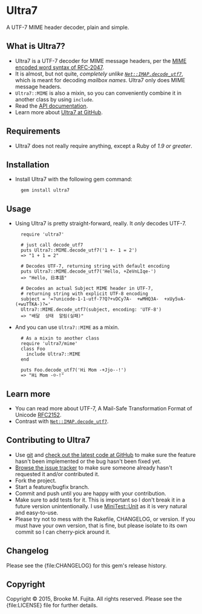 # Ultra7
A UTF-7 MIME header decoder, plain and simple.

## What is Ultra7?

* Ultra7 is a UTF-7 decoder for MIME message headers, per the [MIME encoded word syntax of RFC-2047](http://tools.ietf.org/html/rfc2047).
* It is almost, but not quite, *completely unlike [`Net::IMAP.decode_utf7`](http://ruby-doc.org/stdlib-2.0.0/libdoc/net/imap/rdoc/Net/IMAP.html#method-c-decode_utf7)*, which is meant for decoding *mailbox names*. Ultra7 only does MIME message headers.
* `Ultra7::MIME` is also a mixin, so you can conveniently combine it in another class by using
`include`.
* Read the [API documentation](http://www.rubydoc.info/gems/ultra7).
* Learn more about [Ultra7 at GitHub](https://github.com/buruzaemon/ultra7).


## Requirements

* Ultra7 does not really require anything, except a Ruby of _1.9 or greater_.


## Installation

* Install Ultra7 with the following gem command:

        gem install ultra7


## Usage

* Using Ultra7 is pretty straight-forward, really. It _only_ decodes UTF-7.

        require 'ultra7'
    
        # just call decode_utf7
        puts Ultra7::MIME.decode_utf7('1 +- 1 = 2')
        => "1 + 1 = 2"
    
        # Decodes UTF-7, returning string with default encoding
        puts Ultra7::MIME.decode_utf7('Hello, +ZeVnLIqe-')
        => "Hello, 日本語"
    
        # Decodes an actual Subject MIME header in UTF-7,
        # returning string with explicit UTF-8 encoding
        subject = '=?unicode-1-1-utf-7?Q?+vDCy7A-  +wMHQ3A-  +xUy5vA-(+wuTTKA-)?='
        Ultra7::MIME.decode_utf7(subject, encoding: 'UTF-8')
        => "배달  상태  알림(실패)"

    
* And you can use `Ultra7::MIME` as a mixin.
    
        # As a mixin to another class
        require 'ultra7/mime'
        class Foo
          include Ultra7::MIME
        end
    
        puts Foo.decode_utf7('Hi Mom -+Jjo--!')
        => "Hi Mom -☺-!" 


## Learn more 
- You can read more about UTF-7, A Mail-Safe Transformation Format of Unicode [RFC2152](https://tools.ietf.org/html/rfc2152).
- Contrast with
  [`Net::IMAP.decode_utf7`](http://ruby-doc.org/stdlib-1.9.3/libdoc/net/imap/rdoc/Net/IMAP.html#method-c-decode_utf7).

## Contributing to Ultra7
-  Use [git](http://git-scm.com/) and [check out the latest code at GitHub](https://github.com/buruzaemon/ultra7) to make sure the feature hasn't been implemented or the bug hasn't been fixed yet.
-  [Browse the issue tracker](https://github.com/buruzaemon/ultra7/issues) to make sure someone already hasn't requested it and/or contributed it.
-  Fork the project.
-  Start a feature/bugfix branch.
-  Commit and push until you are happy with your contribution.
-  Make sure to add tests for it. This is important so I don't break it in a future version unintentionally. I use [MiniTest::Unit](http://rubydoc.info/gems/minitest/MiniTest/Unit) as it is very natural and easy-to-use.
-  Please try not to mess with the Rakefile, CHANGELOG, or version. If you must have your own version, that is fine, but please isolate to its own commit so I can cherry-pick around it.

## Changelog
Please see the {file:CHANGELOG} for this gem's release history.

## Copyright
Copyright &copy; 2015, Brooke M. Fujita. All rights reserved. Please see the {file:LICENSE} file for further details.
